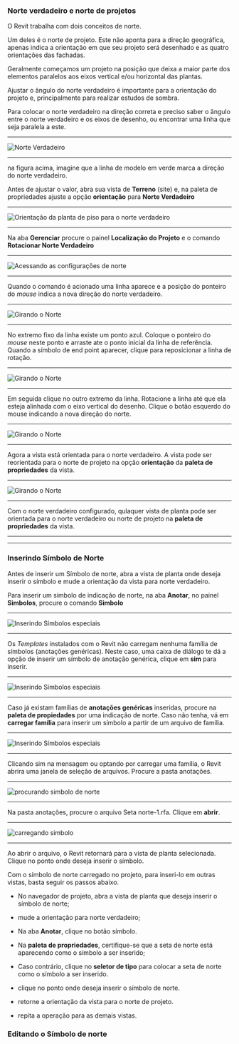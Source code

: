 ### Norte verdadeiro e norte de projetos

O Revit trabalha com dois conceitos de norte.

Um deles é o norte de projeto. Este não aponta para a direção geográfica, apenas indica a orientação em que seu projeto será desenhado e as quatro orientações das fachadas.

Geralmente começamos um projeto na posição que deixa a maior parte dos elementos paralelos aos eixos vertical e/ou horizontal das plantas.

Ajustar o ângulo do norte verdadeiro é importante para a orientação do projeto e, principalmente para realizar estudos de sombra.

Para colocar o norte verdadeiro na direção correta e preciso saber o ângulo entre o norte verdadeiro e os eixos de desenho, ou encontrar uma linha que seja paralela a este.

<hr>

![Norte Verdadeiro ](norte_verdadeiro_01.jpg)

<hr>

na figura acima, imagine que a linha de modelo em verde marca a direção do norte verdadeiro.

Antes de ajustar o valor, abra sua vista de **Terreno** (site) e, na paleta de propriedades ajuste a opção **orientação** para **Norte Verdadeiro**

<hr>

![Orientação da planta de piso para o norte verdadeiro ](orientar_norte_verdadeiro.jpg)

<hr>

Na aba **Gerenciar** procure o painel **Localização do Projeto** e o comando **Rotacionar Norte Verdadeiro**

<hr>

![Acessando as configurações de norte ](norte_verdadeiro_02.jpg)

<hr>

Quando o comando é acionado uma linha aparece e a posição do ponteiro do *mouse* indica a nova direção do norte verdadeiro.


<hr>

![Girando o Norte ](rota_norte_01.jpg)

<hr>

No extremo fixo da linha existe um ponto azul. Coloque o ponteiro do *mouse* neste ponto e arraste ate o ponto inicial da linha de referência. Quando a símbolo de end point aparecer, clique para reposicionar a linha de rotação.

<hr>

![Girando o Norte ](rota_norte_02.jpg)

<hr>

Em seguida clique no outro extremo da linha. Rotacione a linha até que ela esteja alinhada com o eixo vertical do desenho. Clique o botão esquerdo do mouse indicando a nova direção do norte.

<hr>

![Girando o Norte ](rota_norte_03.jpg)

<hr>

Agora a vista está orientada para o norte verdadeiro. A vista pode ser reorientada para o norte de projeto na opção **orientação** da **paleta de propriedades** da vista.

<hr>

![Girando o Norte ](rota_norte_04.jpg)

<hr>

Com o norte verdadeiro configurado, qulaquer vista de planta pode ser orientada para o norte verdadeiro ou norte de projeto na **paleta de propriedades** da vista.

<hr>
<hr>

### Inserindo Símbolo de Norte

Antes de inserir um Símbolo de norte, abra a vista de planta onde deseja inserir o símbolo e mude a orientação da vista para norte verdadeiro.


Para inserir um símbolo de indicação de norte, na aba **Anotar**, no painel **Simbolos**, procure o comando **Simbolo**

<hr>

![Inserindo Símbolos especiais](simb_norte.jpg)

<hr>

Os *Templates* instalados com o Revit não carregam nenhuma família de símbolos (anotações genéricas). Neste caso, uma caixa de diálogo te dá a opção de inserir um símbolo de anotação genérica, clique em **sim** para inserir.

<hr>

![Inserindo Símbolos especiais](simb_mensagem.png)

<hr>

Caso já existam famílias de **anotações genéricas** inseridas, procure na **paleta de propiedades** por uma indicação de norte. Caso não tenha, vá em **carregar família** para inserir um símbolo a partir de um arquivo de família.

<hr>

![Inserindo Símbolos especiais](Inserindo_simbolos.jpg)

<hr>

Clicando sim na mensagem ou optando por carregar uma família, o Revit abrira uma janela de seleção de arquivos. Procure a pasta anotações.

<hr>

![procurando simbolo de norte](procurando_norte.jpg)

<hr>

Na pasta anotações, procure o arquivo Seta norte-1.rfa. Clique em **abrir**.

<hr>

![carregando simbolo](procurando_norte_02.jpg)

<hr>

Ao abrir o arquivo, o Revit retornará para a vista de planta selecionada. Clique no ponto onde deseja inserir o símbolo.

Com o símbolo de norte carregado no projeto, para inseri-lo em outras vistas, basta seguir os passos abaixo.

* No navegador de projeto, abra a vista de planta que deseja inserir o símbolo de norte;

* mude a orientação para norte verdadeiro;

* Na aba **Anotar**, clique no botão símbolo.

* Na **paleta de propriedades**, certifique-se que a seta de norte está aparecendo como o símbolo a ser inserido;

* Caso contrário, clique no **seletor de tipo** para colocar a seta de norte como o símbolo a ser inserido.

* clique no ponto onde deseja inserir o símbolo de norte.

* retorne a orientação da vista para o norte de projeto.

* repita a operação para as demais vistas.

### Editando o Símbolo de norte
